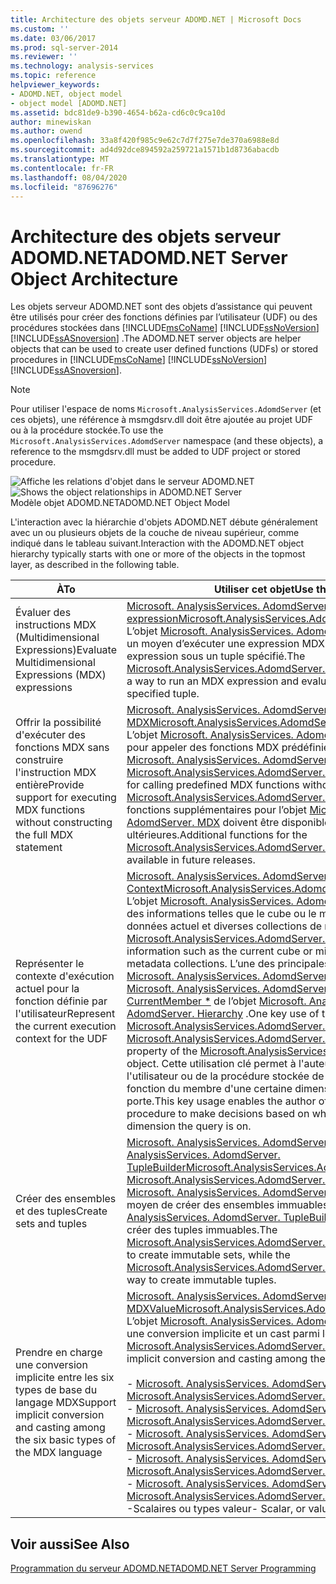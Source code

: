 ```yaml
---
title: Architecture des objets serveur ADOMD.NET | Microsoft Docs
ms.custom: ''
ms.date: 03/06/2017
ms.prod: sql-server-2014
ms.reviewer: ''
ms.technology: analysis-services
ms.topic: reference
helpviewer_keywords:
- ADOMD.NET, object model
- object model [ADOMD.NET]
ms.assetid: bdc81de9-b390-4654-b62a-cd6c0c9ca10d
author: minewiskan
ms.author: owend
ms.openlocfilehash: 33a8f420f985c9e62c7d7f275e7de370a6988e8d
ms.sourcegitcommit: ad4d92dce894592a259721a1571b1d8736abacdb
ms.translationtype: MT
ms.contentlocale: fr-FR
ms.lasthandoff: 08/04/2020
ms.locfileid: "87696276"
---
```

# <a name="adomdnet-server-object-architecture"></a><span data-ttu-id="cda33-102">Architecture des objets serveur ADOMD.NET</span><span class="sxs-lookup"><span data-stu-id="cda33-102">ADOMD.NET Server Object Architecture</span></span>
  <span data-ttu-id="cda33-103">Les objets serveur ADOMD.NET sont des objets d’assistance qui peuvent être utilisés pour créer des fonctions définies par l’utilisateur (UDF) ou des procédures stockées dans [!INCLUDE[msCoName](../../includes/msconame-md.md)] [!INCLUDE[ssNoVersion](../../includes/ssnoversion-md.md)] [!INCLUDE[ssASnoversion](../../includes/ssasnoversion-md.md)] .</span><span class="sxs-lookup"><span data-stu-id="cda33-103">The ADOMD.NET server objects are helper objects that can be used to create user defined functions (UDFs) or stored procedures in [!INCLUDE[msCoName](../../includes/msconame-md.md)] [!INCLUDE[ssNoVersion](../../includes/ssnoversion-md.md)] [!INCLUDE[ssASnoversion](../../includes/ssasnoversion-md.md)].</span></span>  
  
> [!NOTE]  
>  <span data-ttu-id="cda33-104">Pour utiliser l'espace de noms `Microsoft.AnalysisServices.AdomdServer` (et ces objets), une référence à msmgdsrv.dll doit être ajoutée au projet UDF ou à la procédure stockée.</span><span class="sxs-lookup"><span data-stu-id="cda33-104">To use the `Microsoft.AnalysisServices.AdomdServer` namespace (and these objects), a reference to the msmgdsrv.dll must be added to UDF project or stored procedure.</span></span>  
  
 <span data-ttu-id="cda33-105">![Affiche les relations d'objet dans le serveur ADOMD.NET](../../analysis-services/dev-guide/media/adomdnetserverobjectmodel.gif "Affiche les relations d'objet dans le serveur ADOMD.NET")</span><span class="sxs-lookup"><span data-stu-id="cda33-105">![Shows the object relationships in ADOMD.NET Server](../../analysis-services/dev-guide/media/adomdnetserverobjectmodel.gif "Shows the object relationships in ADOMD.NET Server")</span></span>  
<span data-ttu-id="cda33-106">Modèle objet ADOMD.NET</span><span class="sxs-lookup"><span data-stu-id="cda33-106">ADOMD.NET Object Model</span></span>  
  
 <span data-ttu-id="cda33-107">L'interaction avec la hiérarchie d'objets ADOMD.NET débute généralement avec un ou plusieurs objets de la couche de niveau supérieur, comme indiqué dans le tableau suivant.</span><span class="sxs-lookup"><span data-stu-id="cda33-107">Interaction with the ADOMD.NET object hierarchy typically starts with one or more of the objects in the topmost layer, as described in the following table.</span></span>  
  
|<span data-ttu-id="cda33-108">À</span><span class="sxs-lookup"><span data-stu-id="cda33-108">To</span></span>|<span data-ttu-id="cda33-109">Utiliser cet objet</span><span class="sxs-lookup"><span data-stu-id="cda33-109">Use this object</span></span>|  
|--------|---------------------|  
|<span data-ttu-id="cda33-110">Évaluer des instructions MDX (Multidimensional Expressions)</span><span class="sxs-lookup"><span data-stu-id="cda33-110">Evaluate Multidimensional Expressions (MDX) expressions</span></span>|<span data-ttu-id="cda33-111">[Microsoft. AnalysisServices. AdomdServer. expression](/previous-versions/sql/sql-server-2014/ms143609(v=sql.120))</span><span class="sxs-lookup"><span data-stu-id="cda33-111">[Microsoft.AnalysisServices.AdomdServer.Expression](/previous-versions/sql/sql-server-2014/ms143609(v=sql.120))</span></span><br /> <span data-ttu-id="cda33-112">L’objet [Microsoft. AnalysisServices. AdomdServer. expression](/previous-versions/sql/sql-server-2014/ms143609(v=sql.120)) offre un moyen d’exécuter une expression MDX et d’évaluer cette expression sous un tuple spécifié.</span><span class="sxs-lookup"><span data-stu-id="cda33-112">The [Microsoft.AnalysisServices.AdomdServer.Expression](/previous-versions/sql/sql-server-2014/ms143609(v=sql.120)) object provides a way to run an MDX expression and evaluate that expression under a specified tuple.</span></span>|  
|<span data-ttu-id="cda33-113">Offrir la possibilité d'exécuter des fonctions MDX sans construire l'instruction MDX entière</span><span class="sxs-lookup"><span data-stu-id="cda33-113">Provide support for executing MDX functions without constructing the full MDX statement</span></span>|<span data-ttu-id="cda33-114">[Microsoft. AnalysisServices. AdomdServer. MDX](/previous-versions/sql/sql-server-2014/ms143616(v=sql.120))</span><span class="sxs-lookup"><span data-stu-id="cda33-114">[Microsoft.AnalysisServices.AdomdServer.MDX](/previous-versions/sql/sql-server-2014/ms143616(v=sql.120))</span></span><br /> <span data-ttu-id="cda33-115">L’objet [Microsoft. AnalysisServices. AdomdServer. MDX](/previous-versions/sql/sql-server-2014/ms143616(v=sql.120)) est pratique pour appeler des fonctions MDX prédéfinies sans utiliser l’objet [Microsoft. AnalysisServices. AdomdServer. expression](/previous-versions/sql/sql-server-2014/ms143609(v=sql.120)) .</span><span class="sxs-lookup"><span data-stu-id="cda33-115">The [Microsoft.AnalysisServices.AdomdServer.MDX](/previous-versions/sql/sql-server-2014/ms143616(v=sql.120)) object is convenient for calling predefined MDX functions without using the [Microsoft.AnalysisServices.AdomdServer.Expression](/previous-versions/sql/sql-server-2014/ms143609(v=sql.120)) object.</span></span> <span data-ttu-id="cda33-116">Des fonctions supplémentaires pour l’objet [Microsoft. AnalysisServices. AdomdServer. MDX](/previous-versions/sql/sql-server-2014/ms143616(v=sql.120)) doivent être disponibles dans les versions ultérieures.</span><span class="sxs-lookup"><span data-stu-id="cda33-116">Additional functions for the [Microsoft.AnalysisServices.AdomdServer.MDX](/previous-versions/sql/sql-server-2014/ms143616(v=sql.120)) object should be available in future releases.</span></span>|  
|<span data-ttu-id="cda33-117">Représenter le contexte d'exécution actuel pour la fonction définie par l'utilisateur</span><span class="sxs-lookup"><span data-stu-id="cda33-117">Represent the current execution context for the UDF</span></span>|<span data-ttu-id="cda33-118">[Microsoft. AnalysisServices. AdomdServer. Context](/previous-versions/sql/sql-server-2014/ms143353(v=sql.120))</span><span class="sxs-lookup"><span data-stu-id="cda33-118">[Microsoft.AnalysisServices.AdomdServer.Context](/previous-versions/sql/sql-server-2014/ms143353(v=sql.120))</span></span><br /> <span data-ttu-id="cda33-119">L’objet [Microsoft. AnalysisServices. AdomdServer. Context](/previous-versions/sql/sql-server-2014/ms143353(v=sql.120)) expose des informations telles que le cube ou le modèle d’exploration de données actuel et diverses collections de métadonnées.</span><span class="sxs-lookup"><span data-stu-id="cda33-119">The [Microsoft.AnalysisServices.AdomdServer.Context](/previous-versions/sql/sql-server-2014/ms143353(v=sql.120)) object exposes information such as the current cube or mining model and various metadata collections.</span></span> <span data-ttu-id="cda33-120">L’une des principales utilisation de l’objet [Microsoft. AnalysisServices. AdomdServer. Context](/previous-versions/sql/sql-server-2014/ms143353(v=sql.120)) est la propriété [Microsoft. AnalysisServices. AdomdServer. Hierarchy. CurrentMember \*](/previous-versions/sql/sql-server-2014/ms137044(v=sql.120)) de l’objet [Microsoft. AnalysisServices. AdomdServer. Hierarchy](/previous-versions/sql/sql-server-2014/ms143578(v=sql.120)) .</span><span class="sxs-lookup"><span data-stu-id="cda33-120">One key use of the [Microsoft.AnalysisServices.AdomdServer.Context](/previous-versions/sql/sql-server-2014/ms143353(v=sql.120)) object is the [Microsoft.AnalysisServices.AdomdServer.Hierarchy.CurrentMember\*](/previous-versions/sql/sql-server-2014/ms137044(v=sql.120)) property of the [Microsoft.AnalysisServices.AdomdServer.Hierarchy](/previous-versions/sql/sql-server-2014/ms143578(v=sql.120)) object.</span></span> <span data-ttu-id="cda33-121">Cette utilisation clé permet à l'auteur de la fonction définie par l'utilisateur ou de la procédure stockée de prendre des décisions en fonction du membre d'une certaine dimension sur lequel la requête porte.</span><span class="sxs-lookup"><span data-stu-id="cda33-121">This key usage enables the author of the UDF or stored procedure to make decisions based on what member from a certain dimension the query is on.</span></span>|  
|<span data-ttu-id="cda33-122">Créer des ensembles et des tuples</span><span class="sxs-lookup"><span data-stu-id="cda33-122">Create sets and tuples</span></span>|<span data-ttu-id="cda33-123">[Microsoft. AnalysisServices. AdomdServer. SetBuilder](/previous-versions/sql/sql-server-2014/ms144510(v=sql.120)), [Microsoft. AnalysisServices. AdomdServer. TupleBuilder](/previous-versions/sql/sql-server-2014/ms145407(v=sql.120))</span><span class="sxs-lookup"><span data-stu-id="cda33-123">[Microsoft.AnalysisServices.AdomdServer.SetBuilder](/previous-versions/sql/sql-server-2014/ms144510(v=sql.120)), [Microsoft.AnalysisServices.AdomdServer.TupleBuilder](/previous-versions/sql/sql-server-2014/ms145407(v=sql.120))</span></span><br /> <span data-ttu-id="cda33-124">[Microsoft. AnalysisServices. AdomdServer. SetBuilder](/previous-versions/sql/sql-server-2014/ms144510(v=sql.120)) fournit un moyen de créer des ensembles immuables, tandis que [Microsoft. AnalysisServices. AdomdServer. TupleBuilder](/previous-versions/sql/sql-server-2014/ms145407(v=sql.120)) fournit un moyen de créer des tuples immuables.</span><span class="sxs-lookup"><span data-stu-id="cda33-124">The [Microsoft.AnalysisServices.AdomdServer.SetBuilder](/previous-versions/sql/sql-server-2014/ms144510(v=sql.120)) provides a way to create immutable sets, while the [Microsoft.AnalysisServices.AdomdServer.TupleBuilder](/previous-versions/sql/sql-server-2014/ms145407(v=sql.120)) provides a way to create immutable tuples.</span></span>|  
|<span data-ttu-id="cda33-125">Prendre en charge une conversion implicite entre les six types de base du langage MDX</span><span class="sxs-lookup"><span data-stu-id="cda33-125">Support implicit conversion and casting among the six basic types of the MDX language</span></span>|<span data-ttu-id="cda33-126">[Microsoft. AnalysisServices. AdomdServer. MDXValue](/previous-versions/sql/sql-server-2014/ms143573(v=sql.120))</span><span class="sxs-lookup"><span data-stu-id="cda33-126">[Microsoft.AnalysisServices.AdomdServer.MDXValue](/previous-versions/sql/sql-server-2014/ms143573(v=sql.120))</span></span><br /> <span data-ttu-id="cda33-127">L’objet [Microsoft. AnalysisServices. AdomdServer. MDXValue](/previous-versions/sql/sql-server-2014/ms143573(v=sql.120)) fournit une conversion implicite et un cast parmi les types suivants :</span><span class="sxs-lookup"><span data-stu-id="cda33-127">The [Microsoft.AnalysisServices.AdomdServer.MDXValue](/previous-versions/sql/sql-server-2014/ms143573(v=sql.120)) object provides implicit conversion and casting among the following types:</span></span><br /><br /> <span data-ttu-id="cda33-128">-   [Microsoft. AnalysisServices. AdomdServer. Hierarchy](/previous-versions/sql/sql-server-2014/ms143578(v=sql.120))</span><span class="sxs-lookup"><span data-stu-id="cda33-128">-   [Microsoft.AnalysisServices.AdomdServer.Hierarchy](/previous-versions/sql/sql-server-2014/ms143578(v=sql.120))</span></span><br /><span data-ttu-id="cda33-129">-   [Microsoft. AnalysisServices. AdomdServer. Level](/previous-versions/sql/sql-server-2014/ms143581(v=sql.120))</span><span class="sxs-lookup"><span data-stu-id="cda33-129">-   [Microsoft.AnalysisServices.AdomdServer.Level](/previous-versions/sql/sql-server-2014/ms143581(v=sql.120))</span></span><br /><span data-ttu-id="cda33-130">-   [Microsoft. AnalysisServices. AdomdServer. Member](/previous-versions/sql/sql-server-2014/ms143820(v=sql.120))</span><span class="sxs-lookup"><span data-stu-id="cda33-130">-   [Microsoft.AnalysisServices.AdomdServer.Member](/previous-versions/sql/sql-server-2014/ms143820(v=sql.120))</span></span><br /><span data-ttu-id="cda33-131">-   [Microsoft. AnalysisServices. AdomdServer. Tuple](/previous-versions/sql/sql-server-2014/ms145330(v=sql.120))</span><span class="sxs-lookup"><span data-stu-id="cda33-131">-   [Microsoft.AnalysisServices.AdomdServer.Tuple](/previous-versions/sql/sql-server-2014/ms145330(v=sql.120))</span></span><br /><span data-ttu-id="cda33-132">-   [Microsoft. AnalysisServices. AdomdServer. Set](/previous-versions/sql/sql-server-2014/ms144530(v=sql.120))</span><span class="sxs-lookup"><span data-stu-id="cda33-132">-   [Microsoft.AnalysisServices.AdomdServer.Set](/previous-versions/sql/sql-server-2014/ms144530(v=sql.120))</span></span><br /><span data-ttu-id="cda33-133">-Scalaires ou types valeur</span><span class="sxs-lookup"><span data-stu-id="cda33-133">-   Scalar, or value types</span></span>|  
  
## <a name="see-also"></a><span data-ttu-id="cda33-134">Voir aussi</span><span class="sxs-lookup"><span data-stu-id="cda33-134">See Also</span></span>  
 [<span data-ttu-id="cda33-135">Programmation du serveur ADOMD.NET</span><span class="sxs-lookup"><span data-stu-id="cda33-135">ADOMD.NET Server Programming</span></span>](https://docs.microsoft.com/bi-reference/adomd/multidimensional-models-adomd-net-server/adomd-net-server-programming)  
  
  
